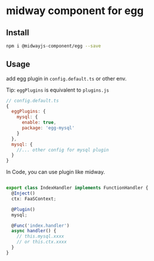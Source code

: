 # midway component for egg


## Install

```bash
npm i @midwayjs-component/egg --save
```

## Usage

add egg plugin in `config.default.ts` or other env.

Tip: `eggPlugins` is equivalent to `plugins.js`

```js
// config.default.ts
{
  eggPlugins: {
    mysql: {
      enable: true,
      package: 'egg-mysql'
    }
  },
  mysql: {
    //... other config for mysql plugin
  }
}
```

In Code, you can use plugin like midway.

```ts

export class IndexHandler implements FunctionHandler {
  @Inject()
  ctx: FaaSContext;

  @Plugin()
  mysql;

  @Func('index.handler')
  async handler() {
    // this.mysql.xxxx
    // or this.ctx.xxxx
  }
}

```